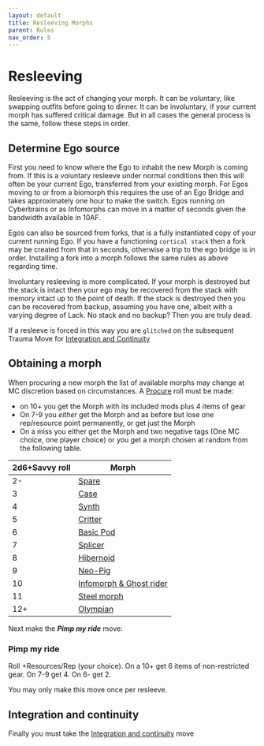 ```yaml
---
layout: default
title: Resleeving Morphs
parent: Rules
nav_order: 5
---
```


# Resleeving

Resleeving is the act of changing your morph. It can be voluntary, like swapping outfits before going to dinner. It can be involuntary, if your current morph has suffered critical damage. But in all cases the general process is the same, follow these steps in order.

## Determine Ego source

First you need to know where the Ego to inhabit the new Morph is coming from. If this is a voluntary resleeve under normal conditions then this will often be your current Ego, transferred from your existing morph. For Egos moving to or from a biomorph this requires the use of an Ego Bridge and takes approximately one hour to make the switch. Egos running on Cyberbrains or as Infomorphs can move in a matter of seconds given the bandwidth available in 10AF.

Egos can also be sourced from forks, that is a fully instantiated copy of your current running Ego. If you have a functioning `cortical stack` then a fork may be created from that in seconds, otherwise a trip to the ego bridge is in order. Installing a fork into a morph follows the same rules as above regarding time.

Involuntary resleeving is more complicated. If your morph is destroyed but the stack is intact then your ego may be recovered from the stack with memory intact up to the point of death. If the stack is destroyed then you can be recovered from backup, assuming you have one, albeit with a varying degree of Lack. No stack and no backup? Then you are truly dead.

If a resleeve is forced in this way you are `glitched` on the subsequent Trauma Move for [Integration and Continuity](/content/moves/basicmoves.html#integration-and-continuity)

## Obtaining a morph

When procuring a new morph the list of available morphs may change at MC discretion based on circumstances. A [Procure](/content/moves/basicmoves#procure-something) roll must be made:

- on 10+ you get the Morph with its included mods plus 4 items of gear
- On 7-9 you _either_ get the Morph and as before but lose one rep/resource point permanently, or get just the Morph
- On a miss you either get the Morph and two negative tags (One MC choice, one player choice) or you get a morph chosen at random from the following table.

| 2d6+Savvy roll | Morph                                                                |
| -------------- | -------------------------------------------------------------------- |
| 2-             | [Spare](/content/morphs/synthetics.html#spare)                       |
| 3              | [Case](/content/morphs/synthetics.html#case)                         |
| 4              | [Synth](/content/morphs/synthetics.html#synth)                       |
| 5              | [Critter](/content/morphs/pods.html#critters)                        |
| 6              | [Basic Pod](/content/morphs/pods.html#basic-pods)                    |
| 7              | [Splicer](/content/morphs/biomorphs.html#splicers)                   |
| 8              | [Hibernoid](/content/morphs/biomorphs.html#hibernoids)               |
| 9              | [Neo-Pig](/content/morphs/biomorphs.html#neo-pig)                    |
| 10             | [Infomorph & Ghost rider](/content/morphs/infomorphs.html#infomorph) |
| 11             | [Steel morph](/content/morphs/synthetics.html#steel-morph)           |
| 12+            | [Olympian](/content/morphs/biomorphs.html#olympians)                 |

Next make the **_Pimp my ride_** move:

### Pimp my ride

Roll +Resources/Rep (your choice). On a 10+ get 6 items of non-restricted gear. On 7-9 get 4. On 6- get 2.

You may only make this move once per resleeve.

## Integration and continuity

Finally you must take the [Integration and continuity](/content/moves/basicmoves.html#integration-and-continuity) move
